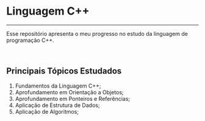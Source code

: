 # Linguagem C++
***

Esse repositório apresenta o meu progresso no estudo da linguagem de programação C++.

<br>

## Principais Tópicos Estudados

1. Fundamentos da Linguagem C++;
2. Aprofundamento em Orientação a Objetos;
3. Aprofundamento em Ponteiros e Referências;
4. Aplicação de Estrutura de Dados;
5. Aplicação de Algoritmos;
